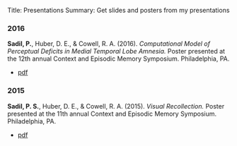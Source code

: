 Title: Presentations
Summary: Get slides and posters from my presentations

### 2016

**Sadil, P.**, Huber, D. E., & Cowell, R. A. (2016). *Computational Model of Perceptual Deficits in Medial Temporal Lobe Amnesia.* Poster presented at the 12th annual Context and Episodic Memory Symposium. Philadelphia, PA.

-   [pdf]({filename}/presentations/cems2016_poster.pdf)


### 2015

**Sadil, P. S.**, Huber, D. E., & Cowell, R. A. (2015). *Visual Recollection.*
Poster presented at the 11th annual Context and Episodic Memory Symposium. Philadelphia, PA.

-   [pdf]({filename}/presentations/pSadil_cems2015_poster.pdf)
